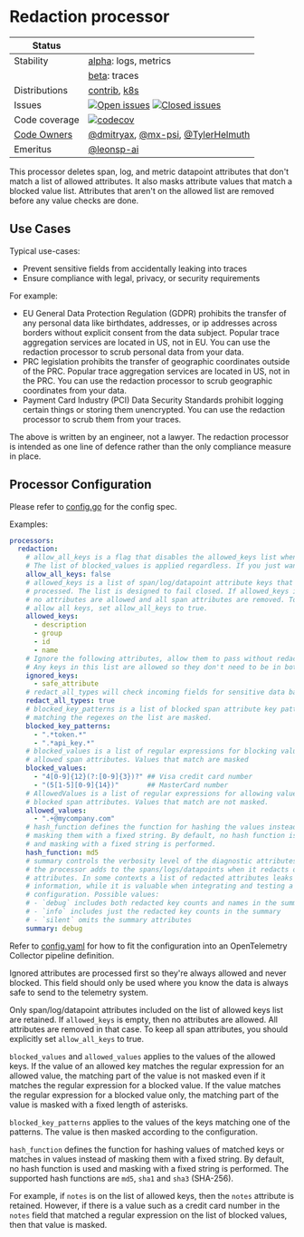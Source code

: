 # Redaction processor

<!-- status autogenerated section -->
| Status        |           |
| ------------- |-----------|
| Stability     | [alpha]: logs, metrics   |
|               | [beta]: traces   |
| Distributions | [contrib], [k8s] |
| Issues        | [![Open issues](https://img.shields.io/github/issues-search/open-telemetry/opentelemetry-collector-contrib?query=is%3Aissue%20is%3Aopen%20label%3Aprocessor%2Fredaction%20&label=open&color=orange&logo=opentelemetry)](https://github.com/open-telemetry/opentelemetry-collector-contrib/issues?q=is%3Aopen+is%3Aissue+label%3Aprocessor%2Fredaction) [![Closed issues](https://img.shields.io/github/issues-search/open-telemetry/opentelemetry-collector-contrib?query=is%3Aissue%20is%3Aclosed%20label%3Aprocessor%2Fredaction%20&label=closed&color=blue&logo=opentelemetry)](https://github.com/open-telemetry/opentelemetry-collector-contrib/issues?q=is%3Aclosed+is%3Aissue+label%3Aprocessor%2Fredaction) |
| Code coverage | [![codecov](https://codecov.io/github/open-telemetry/opentelemetry-collector-contrib/graph/main/badge.svg?component=processor_redaction)](https://app.codecov.io/gh/open-telemetry/opentelemetry-collector-contrib/tree/main/?components%5B0%5D=processor_redaction&displayType=list) |
| [Code Owners](https://github.com/open-telemetry/opentelemetry-collector-contrib/blob/main/CONTRIBUTING.md#becoming-a-code-owner)    | [@dmitryax](https://www.github.com/dmitryax), [@mx-psi](https://www.github.com/mx-psi), [@TylerHelmuth](https://www.github.com/TylerHelmuth) |
| Emeritus      | [@leonsp-ai](https://www.github.com/leonsp-ai) |

[alpha]: https://github.com/open-telemetry/opentelemetry-collector/blob/main/docs/component-stability.md#alpha
[beta]: https://github.com/open-telemetry/opentelemetry-collector/blob/main/docs/component-stability.md#beta
[contrib]: https://github.com/open-telemetry/opentelemetry-collector-releases/tree/main/distributions/otelcol-contrib
[k8s]: https://github.com/open-telemetry/opentelemetry-collector-releases/tree/main/distributions/otelcol-k8s
<!-- end autogenerated section -->

This processor deletes span, log, and metric datapoint attributes that don't match a list of allowed
attributes. It also masks attribute values that match a blocked value
list. Attributes that aren't on the allowed list are removed before any
value checks are done.

## Use Cases

Typical use-cases:

* Prevent sensitive fields from accidentally leaking into traces
* Ensure compliance with legal, privacy, or security requirements

For example:

* EU General Data Protection Regulation (GDPR) prohibits the transfer of any
  personal data like birthdates, addresses, or ip addresses across borders
  without explicit consent from the data subject. Popular trace aggregation
  services are located in US, not in EU. You can use the redaction processor
  to scrub personal data from your data.
* PRC legislation prohibits the transfer of geographic coordinates outside of
  the PRC. Popular trace aggregation services are located in US, not in the
  PRC. You can use the redaction processor to scrub geographic coordinates
  from your data.
* Payment Card Industry (PCI) Data Security Standards prohibit logging certain
  things or storing them unencrypted. You can use the redaction processor to
  scrub them from your traces.

The above is written by an engineer, not a lawyer. The redaction processor is
intended as one line of defence rather than the only compliance measure in
place.

## Processor Configuration

Please refer to [config.go](./config.go) for the config spec.

Examples:

```yaml
processors:
  redaction:
    # allow_all_keys is a flag that disables the allowed_keys list when set to true.
    # The list of blocked_values is applied regardless. If you just want to block values, set this to true.
    allow_all_keys: false
    # allowed_keys is a list of span/log/datapoint attribute keys that are kept on the span/log/datapoint and
    # processed. The list is designed to fail closed. If allowed_keys is empty,
    # no attributes are allowed and all span attributes are removed. To
    # allow all keys, set allow_all_keys to true.
    allowed_keys:
      - description
      - group
      - id
      - name
    # Ignore the following attributes, allow them to pass without redaction.
    # Any keys in this list are allowed so they don't need to be in both lists.
    ignored_keys:
      - safe_attribute
    # redact_all_types will check incoming fields for sensitive data based on their AsString() representation. This allows the processor to redact sensitive data from ints. This is useful for redacting credit card numbers
    redact_all_types: true
    # blocked_key_patterns is a list of blocked span attribute key patterns. Span attributes
    # matching the regexes on the list are masked.
    blocked_key_patterns:
      - ".*token.*"
      - ".*api_key.*"
    # blocked_values is a list of regular expressions for blocking values of
    # allowed span attributes. Values that match are masked
    blocked_values:
      - "4[0-9]{12}(?:[0-9]{3})?" ## Visa credit card number
      - "(5[1-5][0-9]{14})"       ## MasterCard number
    # AllowedValues is a list of regular expressions for allowing values of
    # blocked span attributes. Values that match are not masked.
    allowed_values:
      - ".+@mycompany.com"
    # hash_function defines the function for hashing the values instead of
    # masking them with a fixed string. By default, no hash function is used
    # and masking with a fixed string is performed.
    hash_function: md5
    # summary controls the verbosity level of the diagnostic attributes that
    # the processor adds to the spans/logs/datapoints when it redacts or masks other
    # attributes. In some contexts a list of redacted attributes leaks
    # information, while it is valuable when integrating and testing a new
    # configuration. Possible values:
    # - `debug` includes both redacted key counts and names in the summary
    # - `info` includes just the redacted key counts in the summary
    # - `silent` omits the summary attributes
    summary: debug
```

Refer to [config.yaml](./testdata/config.yaml) for how to fit the configuration
into an OpenTelemetry Collector pipeline definition.

Ignored attributes are processed first so they're always allowed and never
blocked. This field should only be used where you know the data is always
safe to send to the telemetry system.

Only span/log/datapoint attributes included on the list of allowed keys list are retained.
If `allowed_keys` is empty, then no attributes are allowed. All
attributes are removed in that case. To keep all span attributes, you should
explicitly set `allow_all_keys` to true.

`blocked_values` and `allowed_values` applies to the values of the allowed keys.
If the value of an allowed key matches the regular expression for an allowed value, the matching
part of the value is not masked even if it matches the regular expression for a blocked value.
If the value matches the regular expression for a blocked value only, the matching
part of the value is masked with a fixed length of asterisks.

`blocked_key_patterns` applies to the values of the keys matching one of the patterns.
The value is then masked according to the configuration.

`hash_function` defines the function for hashing values of matched keys or matches in values
instead of masking them with a fixed string. By default, no hash function is used
and masking with a fixed string is performed. The supported hash functions
are `md5`, `sha1` and `sha3` (SHA-256).

For example, if `notes` is on the list of allowed keys, then the `notes`
attribute is retained. However, if there is a value such as a credit card
number in the `notes` field that matched a regular expression on the list of
blocked values, then that value is masked.
